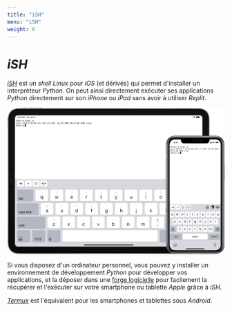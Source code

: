 ```yaml
---
title: "iSH"
menu: "iSH"
weight: 6
---
```


# *iSH*

[*iSH*](https://ish.app/) est un *shell* *Linux* pour *iOS* (et dérivés) qui permet d'installer un interpréteur *Python*.  On peut ainsi directement exécuter ses applications *Python* directement sur son *iPhone* ou *iPad* sans avoir à utiliser *Replit*.

[![Aperçu de iSH](./iSH.png)](https://ish.app/)

Si vous disposez d'un ordinateur personnel, vous pouvez y installer un environnement de développement *Python* pour développer vos applications, et la déposer dans une [forge logicielle](../forges) pour facilement la récupérer et l'exécuter sur votre smartphone ou tablette *Apple* grâce à *iSH*.

[*Termux*](../termux) est l'équivalent pour les smartphones et tablettes sous *Android*.